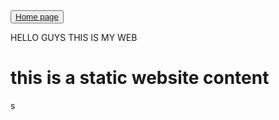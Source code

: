 <!DOCTYPE html>
<html>
<head>
	<meta charset="utf-8">
	<meta name="viewport" content="width=device-width, initial-scale=1">
	<title>MY WEB WORK</title>
</head>
<body>
  <nav>
    <p style="float:right;"></p>
    <button><a href="#">Home page</a></button>
  </nav>
<P> HELLO GUYS THIS IS MY WEB</P>
	<h1>this is a static website content</h1>
</body>
</html>s
